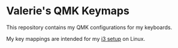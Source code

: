 
# Valerie's QMK Keymaps

This repository contains my QMK configurations for my keyboards.

My key mappings are intended for my [i3 setup](https://github.com/sleeplessval/dotfiles/blob/main/i3_config) on Linux.

